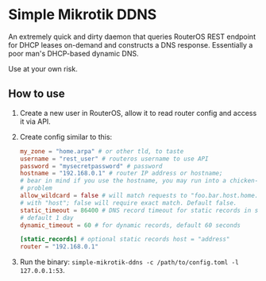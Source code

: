 # Simple Mikrotik DDNS

An extremely quick and dirty daemon that queries RouterOS REST endpoint for DHCP leases on-demand and constructs a DNS response. Essentially a poor man's DHCP-based dynamic DNS.

Use at your own risk.

## How to use

1. Create a new user in RouterOS, allow it to read router config and access it via API.
2. Create config similar to this:

    ```toml
    my_zone = "home.arpa" # or other tld, to taste
    username = "rest_user" # routeros username to use API
    password = "mysecretpassword" # password
    hostname = "192.168.0.1" # router IP address or hostname;
    # bear in mind if you use the hostname, you may run into a chicken-and-egg
    # problem
    allow_wildcard = false # will match requests to "foo.bar.host.home.arpa"
    # with "host"; false will require exact match. Default false.
    static_timeout = 86400 # DNS record timeout for static records in seconds;
    # default 1 day
    dynamic_timeout = 60 # for dynamic records, default 60 seconds

    [static_records] # optional static records host = "address"
    router = "192.168.0.1"
    ```
3. Run the binary: `simple-mikrotik-ddns -c /path/to/config.toml -l 127.0.0.1:53`.
